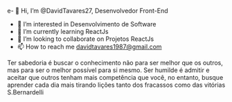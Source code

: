 e- 👋 Hi, I’m @DavidTavares27, Desenvolvedor Front-End
- 👀 I’m interested in  Desenvolvimento de Software
- 🌱 I’m currently learning  ReactJs
- 💞️ I’m looking to collaborate on  Projetos ReactJs
- 📫 How to reach me  davidtavares1987@gmail.com 

Ter sabedoria é buscar o conhecimento não para ser melhor que os outros, mas para ser o melhor possível para si mesmo. Ser humilde é admitir e aceitar que outros tenham mais competência que você, no entanto, busque aprender cada dia mais tirando lições tanto dos fracassos como das vitórias
S.Bernardelli

<!---
DavidTavares27/DavidTavares27 is a ✨ special ✨ repository because its `README.md` (this file) appears on your GitHub profile.
You can click the Preview link to take a look at your changes.
--->
